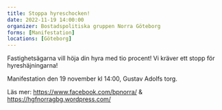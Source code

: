 ```yaml
---
title: Stoppa hyreschocken!
date: 2022-11-19 14:00:00
organizer: Bostadspolitiska gruppen Norra Göteborg
forms: [Manifestation]
locations: [Göteborg]
---
```

Fastighetsägarna vill höja din hyra med tio procent! Vi kräver ett stopp för hyreshäjningarna!

Manifestation den 19 november kl 14:00, Gustav Adolfs torg.

Läs mer: https://www.facebook.com/bpnorra/ & https://hgfnorragbg.wordpress.com/